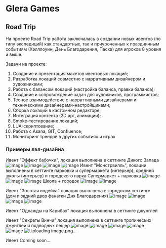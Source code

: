 
# Glera Games

## Road Trip


На проекте Road Trip работа заключалась в создании новых ивентов (по типу экспедиций) как стандартных, так и приуроченных к праздничным событиям (Хэлллоуин, День Благодарения, Пасха) для игроков 8 уровня и выше. 

Задачи на проекте:

1. Создание и презентация макетов ивентовых локаций;
2. Разработка локаций совместно с нарративным дизайнером и художниками;
3. Работа с балансом локаций (настройка баланса, правки баланса);
4. Создание и сопровождение задач для художников, программистов;
5. Тесное взаимодействие с нарраттивными дизайнерами и техническими дизайнерами-настройщиками;
7. Сборка локаций в кастомном редакторе;
8. Интеграция контента (2D арт, анимации);
9. Smoke-тестирование локаций;
10. LUA-скриптование;
11. Работа с Asana, GIT, Confluence;
12. Мониторинг трендов в других событиях и играх

### Примеры лвл-дизайна
Ивент "Эффект бабочки", локация выполнена в сеттинге Дикого Запада 
![image](https://github.com/user-attachments/assets/bf6bee9b-1020-4181-ad45-2e3cb072e92c)
![image](https://github.com/user-attachments/assets/0c5bd17d-8b48-42a0-bcb2-09949a2cabc6)
![image](https://github.com/user-attachments/assets/371147f4-9e8e-4f36-acf4-d89751973311)
![image](https://github.com/user-attachments/assets/2f521642-c637-417d-adf8-76ba56b34c2a)
Ивент "Монстрвилль", локации выполнены в сеттинге парковки и супермаркета (интерьер), средней школы (интерьер) и городского парка 
Супермаркет + парковка 
![image](https://github.com/user-attachments/assets/37305c20-87ff-45fb-b2b7-3bb2414b127a)
![image](https://github.com/user-attachments/assets/d1440030-80b6-43ad-8a4b-b327226494df)
![image](https://github.com/user-attachments/assets/0b1bce3f-494e-444f-98ea-428cfc0edcdb)
Школа + городок 
![image](https://github.com/user-attachments/assets/b63d1bc1-70d5-4188-93f0-cbafe2acf150)
![image](https://github.com/user-attachments/assets/279b2c5e-cbd3-466c-8ac9-a68421a3ac2b)

Ивент "Золотая индейка" локация выполнена в городском сеттинге (дом и задний двор фанатки Дня Благодарения)
![image](https://github.com/user-attachments/assets/a1675cf8-34b1-4077-a7cf-b8070acbac9e)
![image](https://github.com/user-attachments/assets/46976168-cdb2-433c-9ae9-c6d74fea1379)
![image](https://github.com/user-attachments/assets/45163815-46ca-40c0-ab96-1ce48cb9a5a1)
![image](https://github.com/user-attachments/assets/59f01194-7cb8-40a6-b968-d629c506d6f2)

Ивент "Однажды на Карибах" локация выполнена в сеттинге джунглей  


Ивент "Секреты Винчи" локация выполнена в сеттинге тропических джунглей и подводных пещер
![image](https://github.com/user-attachments/assets/1489cbe7-2556-4a42-ae13-2e2675b0b0b4)
![image](https://github.com/user-attachments/assets/6174157a-dc12-4939-a91f-44fb5ad7bdcf)
![image](https://github.com/user-attachments/assets/86753212-df26-4085-87b0-c7f6364b955e)
![image](https://github.com/user-attachments/assets/a11b64d0-c3bc-475f-9902-fd3793875012)
![image](https://github.com/user-attachments/assets/179ef12b-1c9a-4cd1-971b-7817a914e86c)
![Uploading image.png…]()

Ивент Coming soon...
